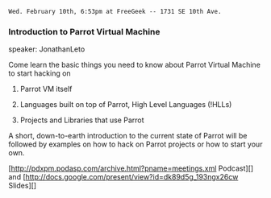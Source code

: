     Wed. February 10th, 6:53pm at FreeGeek -- 1731 SE 10th Ave.

### Introduction to Parrot Virtual Machine

speaker: JonathanLeto

Come learn the basic things you need to know about Parrot Virtual Machine to start hacking on 

1) Parrot VM itself

2) Languages built on top of Parrot, High Level Languages (!HLLs)

3) Projects and Libraries that use Parrot

A short, down-to-earth introduction to the current state of Parrot will be followed by examples on how to hack on Parrot projects or how to start your own.

[http://pdxpm.podasp.com/archive.html?pname=meetings.xml Podcast][] and [http://docs.google.com/present/view?id=dk89d5g_193ngx26cw Slides][]
